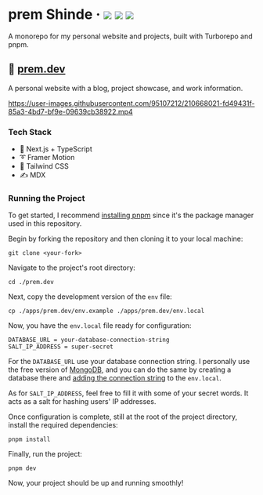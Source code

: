 <div>
  <h1>
    prem Shinde
    &middot;
    <img src="https://img.shields.io/website?style=flat-square&url=https%3A%2F%2Fwww.prem.dev"/>
    <img src="https://img.shields.io/github/deployments/premdev/prem.dev/production?label=production&style=flat-square"/>
    <img src="https://img.shields.io/github/commit-activity/m/premdev/prem.dev?style=flat-square"/>
  </h1>
</div>

A monorepo for my personal website and projects, built with Turborepo and pnpm.

## 📘 [prem.dev](https://www.prem.dev)

A personal website with a blog, project showcase, and work information.

https://user-images.githubusercontent.com/95107212/210668021-fd49431f-85a3-4bd7-bf9e-09639cb38922.mp4

### Tech Stack

- 🚀 Next.js + TypeScript
- ➰ Framer Motion
- 🍃 Tailwind CSS
- ✍ MDX

### Running the Project

To get started, I recommend [installing pnpm](https://pnpm.io/installation) since it's the package manager used in this repository.

Begin by forking the repository and then cloning it to your local machine:

```
git clone <your-fork>
```

Navigate to the project's root directory:

```
cd ./prem.dev
```

Next, copy the development version of the `env` file:

```
cp ./apps/prem.dev/env.example ./apps/prem.dev/env.local
```

Now, you have the `env.local` file ready for configuration:

```
DATABASE_URL = your-database-connection-string
SALT_IP_ADDRESS = super-secret
```

For the `DATABASE_URL` use your database connection string. I personally use the free version of [MongoDB](https://www.mongodb.com/), and you can do the same by creating a database there and [adding the connection string](https://www.mongodb.com/basics/mongodb-connection-string) to the `env.local`.

As for `SALT_IP_ADDRESS`, feel free to fill it with some of your secret words. It acts as a salt for hashing users' IP addresses.

Once configuration is complete, still at the root of the project directory, install the required dependencies:

```
pnpm install
```

Finally, run the project:

```
pnpm dev
```

Now, your project should be up and running smoothly!
